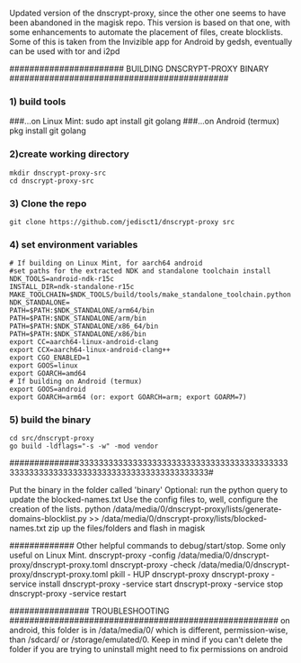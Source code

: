 Updated version of the dnscrypt-proxy, since the other one seems to have been abandoned in the magisk repo.
This version is based on that one, with some enhancements to automate the placement of files, create blocklists.
Some of this is taken from the Invizible app for Android by gedsh, eventually can be used with tor and i2pd


#######################  BUILDING DNSCRYPT-PROXY BINARY  ############################################
### 1) build tools
###...on Linux Mint:
	sudo apt install git golang
###...on Android (termux)
	pkg install git golang
### 2)create working directory
	mkdir dnscrypt-proxy-src
	cd dnscrypt-proxy-src
### 3) Clone the repo
	git clone https://github.com/jedisct1/dnscrypt-proxy src
### 4) set environment variables
	# If building on Linux Mint, for aarch64 android
	#set paths for the extracted NDK and standalone toolchain install
	NDK_TOOLS=android-ndk-r15c
	INSTALL_DIR=ndk-standalone-r15c
	MAKE_TOOLCHAIN=$NDK_TOOLS/build/tools/make_standalone_toolchain.python
	NDK_STANDALONE=
	PATH=$PATH:$NDK_STANDALONE/arm64/bin
	PATH=$PATH:$NDK_STANDALONE/arm/bin
	PATH=$PATH:$NDK_STANDALONE/x86_64/bin
	PATH=$PATH:$NDK_STANDALONE/x86/bin
	export CC=aarch64-linux-android-clang
	export CCX=aarch64-linux-android-clang++
	export CGO_ENABLED=1
	export GOOS=linux
	export GOARCH=amd64
	# If building on Android (termux)
	export GOOS=android
	export GOARCH=arm64 (or: export GOARCH=arm; export GOARM=7)
### 5) build the binary
	cd src/dnscrypt-proxy
	go build -ldflags="-s -w" -mod vendor

##############333333333333333333333333333333333333333333333333333333333333333333333333333333333333#

Put the binary in the folder called 'binary'
Optional: run the python query to update the blocked-names.txt
Use the config files to, well, configure the creation of the lists.
	python /data/media/0/dnscrypt-proxy/lists/generate-domains-blocklist.py >> /data/media/0/dnscrypt-proxy/lists/blocked-names.txt
zip up the files/folders and flash in magisk

############# Other helpful commands to debug/start/stop. Some only useful on Linux Mint.
dnscrypt-proxy -config /data/media/0/dnscrypt-proxy/dnscrypt-proxy.toml
dnscrypt-proxy -check /data/media/0/dnscrypt-proxy/dnscrypt-proxy.toml
pkill - HUP dnscrypt-proxy
dnscrypt-proxy -service install
dnscrypt-proxy -service start
dnscrypt-proxy -service stop
dnscrypt-proxy -service restart

################ TROUBLESHOOTING ######################################################
on android, this folder is in /data/media/0/ which is different, permission-wise, than /sdcard/ or /storage/emulated/0. Keep in mind if you can't delete the folder if you are trying to uninstall
might need to fix permissions on android
